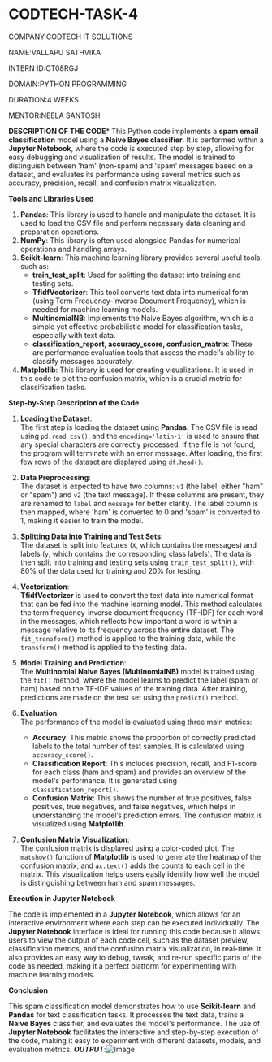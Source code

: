 # CODTECH-TASK-4
COMPANY:CODTECH IT SOLUTIONS

NAME:VALLAPU SATHVIKA

INTERN ID:CT08RGJ

DOMAIN:PYTHON PROGRAMMING

DURATION:4 WEEKS

MENTOR:NEELA SANTOSH

**DESCRIPTION OF THE CODE***
This Python code implements a **spam email classification** model using a **Naive Bayes classifier**. It is performed within a **Jupyter Notebook**, where the code is executed step by step, allowing for easy debugging and visualization of results. The model is trained to distinguish between 'ham' (non-spam) and 'spam' messages based on a dataset, and evaluates its performance using several metrics such as accuracy, precision, recall, and confusion matrix visualization.

**Tools and Libraries Used**

1. **Pandas**: This library is used to handle and manipulate the dataset. It is used to load the CSV file and perform necessary data cleaning and preparation operations.
2. **NumPy**: This library is often used alongside Pandas for numerical operations and handling arrays.
3. **Scikit-learn**: This machine learning library provides several useful tools, such as:
   - **train_test_split**: Used for splitting the dataset into training and testing sets.
   - **TfidfVectorizer**: This tool converts text data into numerical form (using Term Frequency-Inverse Document Frequency), which is needed for machine learning models.
   - **MultinomialNB**: Implements the Naive Bayes algorithm, which is a simple yet effective probabilistic model for classification tasks, especially with text data.
   - **classification_report, accuracy_score, confusion_matrix**: These are performance evaluation tools that assess the model’s ability to classify messages accurately.
4. **Matplotlib**: This library is used for creating visualizations. It is used in this code to plot the confusion matrix, which is a crucial metric for classification tasks.

 **Step-by-Step Description of the Code**

1. **Loading the Dataset**:  
   The first step is loading the dataset using **Pandas**. The CSV file is read using `pd.read_csv()`, and the `encoding='latin-1'` is used to ensure that any special characters are correctly processed. If the file is not found, the program will terminate with an error message. After loading, the first few rows of the dataset are displayed using `df.head()`.

2. **Data Preprocessing**:  
   The dataset is expected to have two columns: `v1` (the label, either "ham" or "spam") and `v2` (the text message). If these columns are present, they are renamed to `label` and `message` for better clarity. The label column is then mapped, where 'ham' is converted to 0 and 'spam' is converted to 1, making it easier to train the model.

3. **Splitting Data into Training and Test Sets**:  
   The dataset is split into features (`X`, which contains the messages) and labels (`y`, which contains the corresponding class labels). The data is then split into training and testing sets using `train_test_split()`, with 80% of the data used for training and 20% for testing.

4. **Vectorization**:  
   **TfidfVectorizer** is used to convert the text data into numerical format that can be fed into the machine learning model. This method calculates the term frequency-inverse document frequency (TF-IDF) for each word in the messages, which reflects how important a word is within a message relative to its frequency across the entire dataset. The `fit_transform()` method is applied to the training data, while the `transform()` method is applied to the testing data.

5. **Model Training and Prediction**:  
   The **Multinomial Naive Bayes (MultinomialNB)** model is trained using the `fit()` method, where the model learns to predict the label (spam or ham) based on the TF-IDF values of the training data. After training, predictions are made on the test set using the `predict()` method.

6. **Evaluation**:  
   The performance of the model is evaluated using three main metrics:
   - **Accuracy**: This metric shows the proportion of correctly predicted labels to the total number of test samples. It is calculated using `accuracy_score()`.
   - **Classification Report**: This includes precision, recall, and F1-score for each class (ham and spam) and provides an overview of the model's performance. It is generated using `classification_report()`.
   - **Confusion Matrix**: This shows the number of true positives, false positives, true negatives, and false negatives, which helps in understanding the model’s prediction errors. The confusion matrix is visualized using **Matplotlib**.

7. **Confusion Matrix Visualization**:  
   The confusion matrix is displayed using a color-coded plot. The `matshow()` function of **Matplotlib** is used to generate the heatmap of the confusion matrix, and `ax.text()` adds the counts to each cell in the matrix. This visualization helps users easily identify how well the model is distinguishing between ham and spam messages.

 **Execution in Jupyter Notebook**

The code is implemented in a **Jupyter Notebook**, which allows for an interactive environment where each step can be executed individually. The **Jupyter Notebook** interface is ideal for running this code because it allows users to view the output of each code cell, such as the dataset preview, classification metrics, and the confusion matrix visualization, in real-time. It also provides an easy way to debug, tweak, and re-run specific parts of the code as needed, making it a perfect platform for experimenting with machine learning models.

**Conclusion**

This spam classification model demonstrates how to use **Scikit-learn** and **Pandas** for text classification tasks. It processes the text data, trains a **Naive Bayes** classifier, and evaluates the model's performance. The use of **Jupyter Notebook** facilitates the interactive and step-by-step execution of the code, making it easy to experiment with different datasets, models, and evaluation metrics.
***OUTPUT***:![Image](https://github.com/user-attachments/assets/6621063d-3d0e-48ac-b718-0c0919b88d83)
